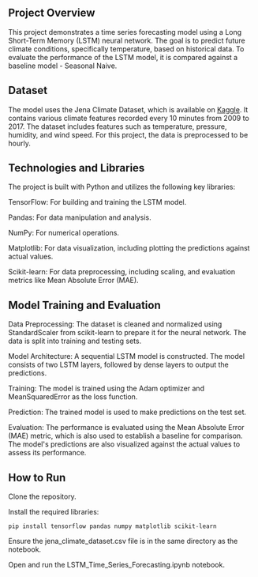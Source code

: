 ## Project Overview
This project demonstrates a time series forecasting model using a Long Short-Term Memory (LSTM) neural network. The goal is to predict future climate conditions, specifically temperature, based on historical data. To evaluate the performance of the LSTM model, it is compared against a baseline model - Seasonal Naive.
## Dataset
The model uses the Jena Climate Dataset, which is available on [Kaggle](https://www.kaggle.com/datasets/mnassrib/jena-climate). It contains various climate features recorded every 10 minutes from 2009 to 2017. The dataset includes features such as temperature, pressure, humidity, and wind speed. For this project, the data is preprocessed to be hourly.
## Technologies and Libraries
The project is built with Python and utilizes the following key libraries:

TensorFlow: For building and training the LSTM model.

Pandas: For data manipulation and analysis.

NumPy: For numerical operations.

Matplotlib: For data visualization, including plotting the predictions against actual values.

Scikit-learn: For data preprocessing, including scaling, and evaluation metrics like Mean Absolute Error (MAE).

## Model Training and Evaluation
Data Preprocessing: The dataset is cleaned and normalized using StandardScaler from scikit-learn to prepare it for the neural network. The data is split into training and testing sets.

Model Architecture: A sequential LSTM model is constructed. The model consists of two LSTM layers, followed by dense layers to output the predictions.

Training: The model is trained using the Adam optimizer and MeanSquaredError as the loss function.

Prediction: The trained model is used to make predictions on the test set.

Evaluation: The performance is evaluated using the Mean Absolute Error (MAE) metric, which is also used to establish a baseline for comparison. The model's predictions are also visualized against the actual values to assess its performance.
## How to Run
Clone the repository.

Install the required libraries:

```pip install tensorflow pandas numpy matplotlib scikit-learn```

Ensure the jena_climate_dataset.csv file is in the same directory as the notebook.

Open and run the LSTM_Time_Series_Forecasting.ipynb notebook.

